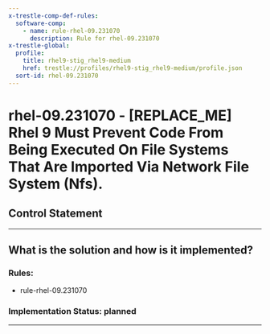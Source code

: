 ```yaml
---
x-trestle-comp-def-rules:
  software-comp:
    - name: rule-rhel-09.231070
      description: Rule for rhel-09.231070
x-trestle-global:
  profile:
    title: rhel9-stig_rhel9-medium
    href: trestle://profiles/rhel9-stig_rhel9-medium/profile.json
  sort-id: rhel-09.231070
---
```


# rhel-09.231070 - \[REPLACE_ME\] Rhel 9  Must Prevent Code From Being Executed On File Systems That Are Imported Via Network File System (Nfs).

## Control Statement

______________________________________________________________________

## What is the solution and how is it implemented?

<!-- For implementation status enter one of: implemented, partial, planned, alternative, not-applicable -->

<!-- Note that the list of rules under ### Rules: is read-only and changes will not be captured after assembly to JSON -->

<!-- Add control implementation description here for control: rhel-09.231070 -->

### Rules:

  - rule-rhel-09.231070

### Implementation Status: planned

______________________________________________________________________
